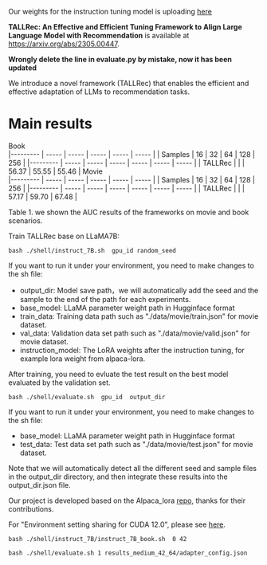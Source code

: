Our weights for the instruction tuning model is uploading [here](https://drive.google.com/file/d/1teUwLm4BOqhngfCKKXE1tiMhJPf_FvRJ/view?usp=sharing)

**TALLRec: An Effective and Efficient Tuning Framework to Align Large Language Model with Recommendation** is available at https://arxiv.org/abs/2305.00447.

**Wrongly delete the line in evaluate.py by mistake, now it has been updated**

We introduce a novel framework (TALLRec) that enables the efficient and effective adaptation of LLMs to recommendation tasks.

# Main results
Book     
|--------- | -----  | -----  | ----- | ----- | ----- | 
| Samples  | 16     | 32     | 64    | 128   | 256   |
|---------  | ----- | ----- | ----- | ----- | ----- | ----- |
| TALLRec  |       |        | 56.37  | 55.55 | 55.46 |
Movie       
|--------- | -----  | -----  | ----- | ----- | ----- | 
| Samples  | 16     | 32     | 64    | 128   | 256   |
|---------  | ----- | ----- | ----- | ----- | ----- | ----- |
| TALLRec  |        |        | 57.17 | 59.70 | 67.48 |


Table 1. we shown the AUC results of the frameworks on movie and book scenarios.

Train TALLRec base on LLaMA7B:
```
bash ./shell/instruct_7B.sh  gpu_id random_seed
```
If you want to run it under your environment, you need to make changes to the sh file:
- output_dir: Model save path，we will automatically add the seed and the sample to the end of the path for each experiments.
- base_model: LLaMA parameter weight path in Hugginface format
- train_data:  Training data path such as "./data/movie/train.json" for movie dataset.
- val_data: Validation data set path such as "./data/movie/valid.json" for movie dataset.
- instruction_model: The LoRA weights after the instruction tuning, for example lora weight from alpaca-lora.

After training, you need to evluate the test result on the best model evaluated by the validation set.
```
bash ./shell/evaluate.sh  gpu_id  output_dir
```
If you want to run it under your environment, you need to make changes to the sh file:
- base_model: LLaMA parameter weight path in Hugginface format
- test_data: Test data set path such as "./data/movie/test.json" for movie dataset.

Note that we will automatically detect all the different seed and sample files in the output_dir directory, and then integrate these results into the output_dir.json file.

Our project is developed based on the Alpaca_lora [repo](https://github.com/tloen/alpaca-lora), thanks for their contributions.

For "Environment setting sharing for CUDA 12.0", please see [here](https://github.com/SAI990323/TALLRec/issues/46).     

```
bash ./shell/instruct_7B/instruct_7B_book.sh  0 42
```

```
bash ./shell/evaluate.sh 1 results_medium_42_64/adapter_config.json 
```